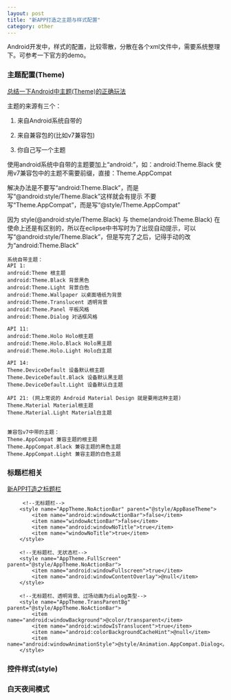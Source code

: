 ```yaml
---
layout: post
title: "新APP打造之主题与样式配置"
category: other
---
```


Android开发中，样式的配置，比较零散，分散在各个xml文件中，需要系统整理下。可参考一下官方的demo。

### 主题配置(Theme)

[总结一下Android中主题(Theme)的正确玩法](https://www.cnblogs.com/zhouyou96/p/5323138.html)

主题的来源有三个：

1) 来自Android系统自带的

2) 来自兼容包的(比如v7兼容包)

3) 你自己写一个主题



使用android系统中自带的主题要加上“android:”，如：android:Theme.Black
使用v7兼容包中的主题不需要前缀，直接：Theme.AppCompat

解决办法是不要写“android:Theme.Black”，而是写“@android:style/Theme.Black”这样就会有提示
不要写“Theme.AppCompat”，而是写“@style/Theme.AppCompat”

因为 style(@android:style/Theme.Black) 与 theme(android:Theme.Black) 在使命上还是有区别的，所以在eclipse中书写时为了出现自动提示，可以写“@android:style/Theme.Black”，但是写完了之后，记得手动的改为“android:Theme.Black”

```
系统自带主题：
API 1:
android:Theme 根主题
android:Theme.Black 背景黑色
android:Theme.Light 背景白色
android:Theme.Wallpaper 以桌面墙纸为背景
android:Theme.Translucent 透明背景
android:Theme.Panel 平板风格
android:Theme.Dialog 对话框风格

API 11:
android:Theme.Holo Holo根主题
android:Theme.Holo.Black Holo黑主题
android:Theme.Holo.Light Holo白主题

API 14:
Theme.DeviceDefault 设备默认根主题
Theme.DeviceDefault.Black 设备默认黑主题
Theme.DeviceDefault.Light 设备默认白主题

API 21: (网上常说的 Android Material Design 就是要用这种主题)
Theme.Material Material根主题
Theme.Material.Light Material白主题


兼容包v7中带的主题：
Theme.AppCompat 兼容主题的根主题
Theme.AppCompat.Black 兼容主题的黑色主题
Theme.AppCompat.Light 兼容主题的白色主题
```

### 标题栏相关

[新APP打造之标题栏](https://duanhaoling.github.io/other/2019/09/29/android-new-app-toolbar-and-actionbar.html)

```
     <!--无标题栏-->
    <style name="AppTheme.NoActionBar" parent="@style/AppBaseTheme">
        <item name="android:windowActionBar">false</item>
        <item name="windowActionBar">false</item>
        <item name="android:windowNoTitle">true</item>
        <item name="windowNoTitle">true</item>
    </style>

    <!--无标题栏、无状态栏-->
    <style name="AppTheme.FullScreen" parent="@style/AppTheme.NoActionBar">
        <item name="android:windowFullscreen">true</item>
        <item name="android:windowContentOverlay">@null</item>
    </style>

    <!--无标题栏、透明背景、过场动画为dialog类型-->
    <style name="AppTheme.TransParentBg" parent="@style/AppTheme.NoActionBar">
        <item name="android:windowBackground">@color/transparent</item>
        <item name="android:windowIsTranslucent">true</item>
        <item name="android:colorBackgroundCacheHint">@null</item>
        <item name="android:windowAnimationStyle">@style/Animation.AppCompat.Dialog</item>
    </style>
```

### 控件样式(style)

### 白天夜间模式